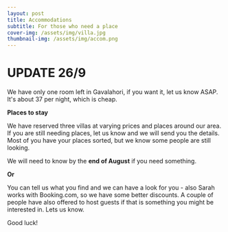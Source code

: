 ```yaml
---
layout: post
title: Accommodations
subtitle: For those who need a place
cover-img: /assets/img/villa.jpg
thumbnail-img: /assets/img/accom.png
---
```


UPDATE 26/9
====

We have only one room left in Gavalahori, if you want it, let us know ASAP. It's about 37 per night, which is cheap.


**Places to stay**


We have reserved three villas at varying prices and places around our area. If you are still needing places, let us know and we will send you the details. Most of you have your places sorted, but we know some people are still looking.

We will need to know by the **end of August** if you need something.

**Or**

You can tell us what you find and we can have a look for you - also Sarah works with Booking.com, so we have some better discounts. A couple of people have also offered to host guests if that is something you might be interested in. Lets us know.

Good luck!
